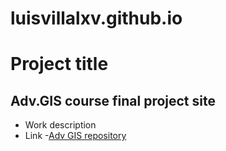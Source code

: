 # luisvillalxv.github.io
# Project title
## Adv.GIS course final project site
- Work description
- Link
-[Adv GIS repository](https://github.com/luisvillalxv/python_GIS.git)
